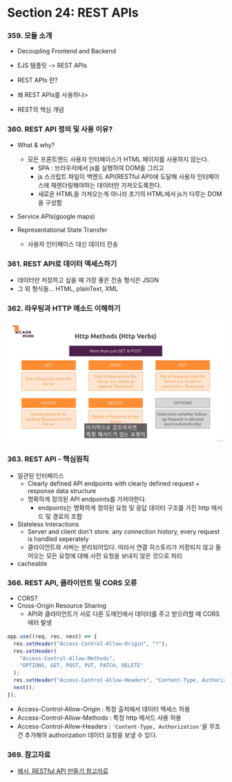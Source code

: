 # Section 24: REST APIs

### 359. 모듈 소개

- Decoupling Frontend and Backend
- EJS 템플릿 -> REST APIs

- REST APIs 란?
- 왜 REST APIs를 사용하나>
- REST의 핵심 개념

### 360. REST API 정의 및 사용 이유?

- What & why?

  - 모든 프론트엔드 사용자 인터페이스가 HTML 페이지를 사용하지 않는다.
    - SPA : 브라우저에서 js를 실행하여 DOM을 그리고
    - js 스크립트 파일이 백엔드 API(RESTful API)에 도달해 사용자 인터페이스에 재렌더링해야하는 데이터만 가져오도록한다.
    - 새로운 HTML을 가져오는게 아니라 초기의 HTML에서 js가 다루는 DOM을 구성함

- Service APIs(google maps)

- Representational State Transfer
  - 사용자 인터페이스 대신 데이터 전송

### 361. REST API로 데이터 액세스하기

- 데이터만 저장하고 싶을 때 가장 좋은 전송 형식은 JSON
- 그 외 형식들... HTML, plainText, XML

### 362. 라우팅과 HTTP 메소드 이해하기

![](./images/[24]Http_Methods.png)

### 363. REST API - 핵심원칙

- 일관된 인터페이스
  - Clearly defined API endpoints with clearly defined request + response data structure
  - 명확하게 정의된 API endpoints를 가져야한다.
    - endpoints는 명확하게 정의된 요청 및 응답 데이터 구조를 가진 http 메서드 및 경로의 조합
- Stateless Interactions
  - Server and client don't store. any connection history, every request is handled seperately
  - 클라이언트와 서버는 분리되어있다. 따라서 연결 히스토리가 저장되지 않고 들어오는 모든 요청에 대해 사전 요청을 보내지 않은 것으로 처리
- cacheable

### 366. REST API, 클라이언트 및 CORS 오류

- CORS?
- Cross-Origin Resource Sharing
  - API와 클라이언트가 서로 다른 도메인에서 데이터를 주고 받으려할 때 CORS 에러 발생

```js
app.use((req, res, next) => {
  res.setHeader("Access-Control-Allow-Origin", "*");
  res.setHeader(
    "Access-Control-Allow-Methods",
    "OPTIONS, GET, POST, PUT, PATCH, DELETE"
  );
  res.setHeader("Access-Control-Allow-Headers", "Content-Type, Authorization");
  next();
});
```

- Access-Control-Allow-Origin : 특정 출처에서 데이터 액세스 허용
- Access-Control-Allow-Methods : 특정 http 메서드 사용 허용
- Access-Control-Allow-Headers : `'Content-Type, Authorization'`을 무조건 추가해야 authorization 데이터 요청을 보낼 수 있다.

### 369. 참고자료

- [예시, RESTful API 만들기 참고자료](https://academind.com/learn/node-js/building-a-restful-api-with/)
